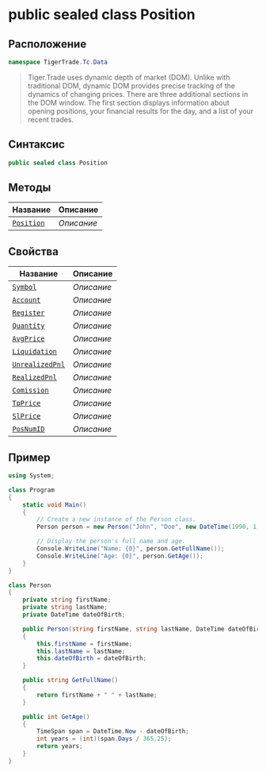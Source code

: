 
# public sealed class Position
## Расположение
```csharp
namespace TigerTrade.Tc.Data
```



> Tiger.Trade uses dynamic depth of market (DOM). Unlike with traditional DOM, dynamic DOM provides precise tracking of the dynamics of changing prices. There are three additional sections in the DOM window. The first section displays information about opening positions, your financial results for the day, and a list of your recent trades.

## Синтаксис
```csharp
public sealed class Position
```


## Методы
| Название | Описание |
| --- | --- |
| [`Position`](./Position.cs/metody/Position.md) | *Описание* |

## Свойства
| Название | Описание |
| --- | --- |
| [`Symbol`](./Position.cs/svoistva/Symbol.md) | *Описание* |
| [`Account`](./Position.cs/svoistva/Account.md) | *Описание* |
| [`Register`](./Position.cs/svoistva/Register.md) | *Описание* |
| [`Quantity`](./Position.cs/svoistva/Quantity.md) | *Описание* |
| [`AvgPrice`](./Position.cs/svoistva/AvgPrice.md) | *Описание* |
| [`Liquidation`](./Position.cs/svoistva/Liquidation.md) | *Описание* |
| [`UnrealizedPnl`](./Position.cs/svoistva/UnrealizedPnl.md) | *Описание* |
| [`RealizedPnl`](./Position.cs/svoistva/RealizedPnl.md) | *Описание* |
| [`Comission`](./Position.cs/svoistva/Comission.md) | *Описание* |
| [`TpPrice`](./Position.cs/svoistva/TpPrice.md) | *Описание* |
| [`SlPrice`](./Position.cs/svoistva/SlPrice.md) | *Описание* |
| [`PosNumID`](./Position.cs/svoistva/PosNumID.md) | *Описание* |


## Пример
```csharp
using System;

class Program
{
    static void Main()
    {
        // Create a new instance of the Person class.
        Person person = new Person("John", "Doe", new DateTime(1990, 1, 1));

        // Display the person's full name and age.
        Console.WriteLine("Name: {0}", person.GetFullName());
        Console.WriteLine("Age: {0}", person.GetAge());
    }
}

class Person
{
    private string firstName;
    private string lastName;
    private DateTime dateOfBirth;

    public Person(string firstName, string lastName, DateTime dateOfBirth)
    {
        this.firstName = firstName;
        this.lastName = lastName;
        this.dateOfBirth = dateOfBirth;
    }

    public string GetFullName()
    {
        return firstName + " " + lastName;
    }

    public int GetAge()
    {
        TimeSpan span = DateTime.Now - dateOfBirth;
        int years = (int)(span.Days / 365.25);
        return years;
    }
}
```

